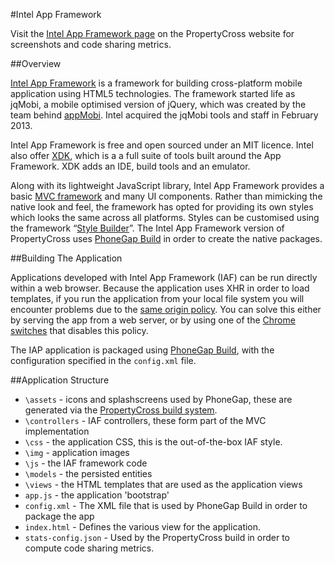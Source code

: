 #Intel App Framework 

Visit the [Intel App Framework page](http://propertycross.com/intel-app-framework/) on the PropertyCross website for screenshots and code sharing metrics.

##Overview

[Intel App Framework](http://app-framework-software.intel.com/) is a framework for building cross-platform mobile application using HTML5 technologies. The framework started life as jqMobi, a mobile optimised version of jQuery, which was created by the team behind [appMobi](http://www.appmobi.com/). Intel acquired the jqMobi tools and staff in February 2013.

Intel App Framework is free and open sourced under an MIT licence. Intel also offer [XDK](http://html5dev-software.intel.com/), which is a a full suite of tools built around the App Framework. XDK adds an IDE, build tools and an emulator.

Along with its lightweight JavaScript library, Intel App Framework provides a basic [MVC framework](http://app-framework-software.intel.com/docmvc.php) and many UI components. Rather than mimicking the native look and feel, the framework has opted for providing its own styles which looks the same across all platforms. Styles can be customised using the framework “[Style Builder](http://app-framework-software.intel.com/style.php)”. The Intel App Framework version of PropertyCross uses [PhoneGap Build](https://build.phonegap.com/) in order to create the native packages.

##Building The Application

Applications developed with Intel App Framework (IAF) can be run directly within a web browser. Because the application uses XHR in order to load templates, if you run the application from your local file system you will encounter problems due to the [same origin policy](http://en.wikipedia.org/wiki/Same_origin_policy). You can solve this either by serving the app from a web server, or by using one of the [Chrome switches](http://peter.sh/experiments/chromium-command-line-switches/) that disables this policy.

The IAP application is packaged using [PhoneGap Build](https://build.phonegap.com/), with the configuration specified in the `config.xml` file.

##Application Structure

 + `\assets` - icons and splashscreens used by PhoneGap, these are generated via the [PropertyCross build system](https://github.com/ColinEberhardt/PropertyCross/tree/master/build).
 + `\controllers` - IAF controllers, these form part of the MVC implementation
 + `\css` - the application CSS, this is the out-of-the-box IAF style.
 + `\img` - application images
 + `\js` - the IAF framework code
 + `\models` - the persisted entities
 + `\views` - the HTML templates that are used as the application views
 + `app.js` - the application 'bootstrap'
 + `config.xml` - The XML file that is used by PhoneGap Build in order to package the app
 + `index.html` - Defines the various view for the application.
 + `stats-config.json` - Used by the PropertyCross build in order to compute code sharing metrics.
